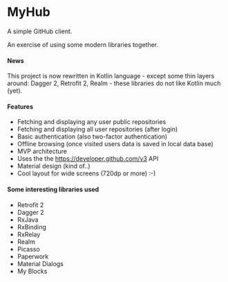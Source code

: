 # MyHub

A simple GitHub client.

An exercise of using some modern libraries together.

#### News
This project is now rewritten in Kotlin language - except some thin layers around:
Dagger 2, Retrofit 2, Realm - these libraries do not like Kotlin much (yet).

#### Features

* Fetching and displaying any user public repositories
* Fetching and displaying all user repositories (after login)
* Basic authentication (also two-factor authentication)
* Offline browsing (once visited users data is saved in local data base)
* MVP architecture
* Uses the the https://developer.github.com/v3 API
* Material design (kind of..)
* Cool layout for wide screens (720dp or more) :-)

#### Some interesting libraries used

* Retrofit 2
* Dagger 2
* RxJava
* RxBinding
* RxRelay
* Realm
* Picasso
* Paperwork
* Material Dialogs
* My Blocks

